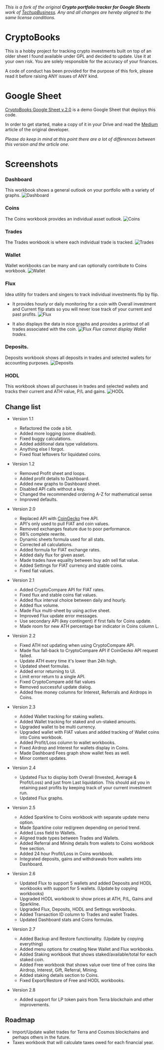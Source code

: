 _This is a fork of the original **Crypto portfolio tracker for Google Sheets** work of [TechupBusiness](info@techupbusiness.com).
Any and all changes are hereby aligned to the same license conditions._


# CryptoBooks
This is a hobby project for tracking crypto investments built on top of an older sheet I found available under GPL and decided to update.
Use it at your own risk. You are solely responsible for the accuracy of your finances.

A code of conduct has been provided for the purpose of this fork, please read it before raising ANY issues of ANY kind.


# Google Sheet
[CryptoBooks Google Sheet v.2.0](https://docs.google.com/spreadsheets/d/1XtHY5pR4iVSAcTWN5QWn8-WTHEoQ2ALDIKXaPSvhQS8/)
is a demo Google Sheet that deploys this code.

In order to get started, make a copy of it in your Drive and read the
[Medium](https://mindup.medium.com/free-crypto-portfolio-tracker-based-on-google-sheets-ef76070ec325)
article of the original developer.

_Please do keep in mind at this point there are a lot of differences between this version and the article one._


# Screenshots
### Dashboard
This workbook shows a general outlook on your portfolio with a variety of graphs.
![Dashboard](assets/dashboard.png "Dashboard")

### Coins
The Coins workbook provides an individual asset outlook.
![Coins](assets/coins.png "Coins")

### Trades
The Trades workbook is where each individual trade is tracked.
![Trades](assets/trades.png "Trades")

### Wallet
Wallet workbooks can be many and can optionally contribute to Coins workbook.
![Wallet](assets/wallet.png "Wallet")

### Flux
Idea utility for traders and singers to track individual investments flip by flip.

- It provides hourly or daily monitoring for a coin with Overall investment and Current flip stats so you will never lose track of your current and past profits. 
![Flux](assets/flux1.png "Flux")

- It also displays the data in nice graphs and provides a printout of all trades associated with the coin.
![Flux](assets/flux2.png "Flux")
_Flux cannot display Wallet trades._ 

### Deposits.
Deposits workbook shows all deposits in trades and selected wallets for accounting purposes.
![Deposits](assets/deposits.png "Deposits")

### HODL
This workbook shows all purchases in trades and selected wallets and tracks their current and ATH value, P/L and gains.
![HODL](assets/hodl.png "HODL")


## Change list
- Version 1.1
    - Refactored the code a bit.
    - Added more logging (some disabled).
    - Fixed buggy calculations.
    - Added additional data type validations.
    - Anything else I forgot.
    - Fixed float leftovers for liquidated coins.

- Version 1.2
    - Removed Profit sheet and loops.
    - Added profit details to Dashboard.
    - Added new graphs to Dashboard sheet.
    - Disabled API calls without a key.
    - Changed the recommended ordering A-Z for mathematical sense
    - Improved defaults.

- Version 2.0
    - Replaced API with [CoinGecko](https://www.coingecko.com/) free API.
    - API's only used to pull FIAT and coin values.
    - Removed exchanges feature due to poor performance.
    - 98% complete rewrite.
    - Dynamic sheets formula used for all stats.
    - Corrected all calculations.
    - Added formula for FIAT exchange rates.
    - Added daily flux for given asset.
    - Made trades have equality between buy adn sell fiat value.
    - Added Settings for FIAT currency and stable coins.
    - Fixed fiat values.

- Version 2.1
    - Added CryptoCompare API for FIAT rates.
    - Fixed flux and stable coins fiat values.
    - Added flux interval choice between daily and hourly.
    - Added flux volume.
    - Made Flux multi-sheet by using active sheet.
    - Improved Flux update error messages.
    - Use secondary API (key contingent) if first fails for Coins update.
    - Made room for new ATH percentage bar indicator in Coins column L.

- Version 2.2
    - Fixed ATH not updating when using CryptoCompare API.
    - Made flux fall-back to CryptoCompare API if CoinGecko API request failed.
    - Update ATH every time it's lower than 24h high.
    - Updated sheet formulas.
    - Added error returning to UI.
    - Limit error return to a single API.
    - Fixed CryptoCompare add fiat values
    - Removed successful update dialog.
    - Added free money columns for Interest, Referrals and Airdrops in Coins.							

- Version 2.3
    - Added Wallet tracking for staking wallets.							
    - Added Wallet tracking for staked and un-staked amounts.							
    - Upgraded wallet to be multi currency.							
    - Upgraded wallet with FIAT values and added tracking of Wallet coins into Coins workbook.							
    - Added Profit/Loss column to wallet workbooks.							
    - Fixed Airdrop and Interest for wallets display in Coins.							
    - Made Dashboard Fees graph show wallet fees as well.							
    - Minor content updates.							

- Version 2.4
    - Updated Flux to display both Overall (Invested, Average & Profit/Loss) and just from Last liquidation. This should aid you in retaining past profits by keeping track of your current investment run.							
    - Updated Flux graphs.							

- Version 2.5
    - Added Sparkline to Coins workbook with separate update menu option.							
    - Made Sparkline color red/green depending on period trend.				
    - Added Loss field to Wallets.				
    - Aligned trade types between Trades and Wallets.				
    - Added Referral and Mining details from wallets to Coins workbook free section.				
    - Added 24 hour Profit/Loss in Coins workbook.				
    - Integrated deposits, gains and withdrawals from wallets into Dashboard.				

- Version 2.6
    - Updated Flux to support 5 wallets and added Deposits and HODL workbooks with support for 5 wallets. (Update by copying workbooks)				
    - Upgraded HODL workbook to show prices at ATH, P/L, Gains and Sparkline.				
    - Upgraded Flux, Deposits, HODL and Settings workbooks.				
    - Added Transaction ID column to Trades and wallet Trades.				
    - Updated Dashboard stats and Coins formulas.				

- Version 2.7
    - Added Backup and Restore functionality. (Update by copying everything)				
    - Added menu options for creating New Wallet and Flux workbooks.
    - Added Staking workbook that shows staked/available/total for each staked coin.				
    - Added Free workbook that shows value over time of free coins like Airdrop, Interest, Gift, Referral, Mining.				
    - Added staking details section to Coins.				
    - Fixed Export/Restore of Free and HODL workbooks.				

- Version 2.8
    - Added support for LP token pairs from Terra blockchain and other improvements.    				

## Roadmap
- Import/Update wallet trades for Terra and Cosmos blockchains and perhaps others in the future.
- Taxes workbook that will calculate taxes owed for each financial year.									
